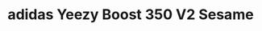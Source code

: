 ---
layout: post
title: "adidas Yeezy Boost 350 V2 Sesame"
img: "https://stockx.imgix.net/Adidas-Yeezy-Boost-350-V2-Sesame-Thumb.jpg?fit=fill&bg=FFFFFF&w=300&h=214&auto=format,compress&trim=color&q=90&dpr=2&updated_at=1541007855"
release: "# of Sales: 230 "
new: "False"
url: "adidas-yeezy-boost-350-v2-sesame"
sec0: "Similar Shoes"
name00: "Kobe 1 Black Mamba Collection Fade to Black" 
url00: "kobe-1-black-mamba-collection-fade-to-black"
img00: "Nike-Kobe-1-Fade-To-Black.jpg"
name01: "adidas Yeezy Boost 350 V2 Cream White Infant (I)" 
url01: "adidas-yeezy-boost-350-v2-cream-white-i"
img01: "Adidas-Yeezy-Boost-350-V2-Cream-White-Product.jpg"
name02: "adidas Yeezy Boost 350 V2 Cream/Triple White" 
url02: "adidas-yeezy-boost-350-v2-cream-white"
img02: "Adidas-Yeezy-Boost-350-V2-Cream-White-1-1.jpg"
name03: "Rick Owens Tech Runner White Leather" 
url03: "rick-owens-tech-runner-white-leather"
img03: "Adidas-Tech-Runner-Rick-Owens-White-Leather.jpg"
name04: "adidas NMD XR1 Footlocker Europe Triple White" 
url04: "adidas-nmd-xr1-footlocker-europe-triple-white"
img04: "Adidas-NMD-XR1-Footlocker-Europe-Triple-White.png"

sec2: "Higher Tops"
name20: "Jordan 5 Retro Stealth (GS)" 
url20: "jordan-5-retro-stealth-gs"
img20: "Air-Jordan-5-Retro-Stealth-Women.jpg"
name21: "Jordan XXX1 USA" 
url21: "jordan-xxx1-usa"
img21: "Air-Jordan-XXX1-USA.png"
name22: "Jordan 2 Retro Vashtie Kola Lavender (GS)" 
url22: "jordan-2-retro-vashtie-kola-lavender-gs"
img22: "Air-Jordan-2-Retro-Vashtie.jpg"
name23: "Kobe 1 Black Mamba Collection Fade to Black" 
url23: "kobe-1-black-mamba-collection-fade-to-black"
img23: "Nike-Kobe-1-Fade-To-Black.jpg"
name24: "Jordan Spiz'ike Varsity Red (2007)" 
url24: "jordan-spiz-ike-varsity-red-2007"
img24: "Air-Jordan-Spizike-Varsity-Red-2007.jpg"

sec3: "Lower Tops"
name30: "adidas Stan Smith Primeknit Footwear White" 
url30: "adidas-stan-smith-primeknit-footwear-white"
img30: "Adidas-Stan-Smith-Primeknit-Triple%20White.jpg"
name31: "Reebok Ventilator END Husky" 
url31: "reebok-ventilator-end-husky"
img31: "Reebok-Ventilator-END-Husky.jpg"
name32: "Vans Slip On Peanuts Snoopy" 
url32: "vans-slip-on-peanuts-snoopy"
img32: "Vans-Slip-On-Peanuts-Snoopy.png"
name33: "Vans Era Undercover White" 
url33: "vans-og-era-lx-undercover-white-black"
img33: "Vans-OG-Era-LX-Undercover-White-Black.png"
name34: "adidas NMD XR1 Footlocker Europe Triple White" 
url34: "adidas-nmd-xr1-footlocker-europe-triple-white"
img34: "Adidas-NMD-XR1-Footlocker-Europe-Triple-White.png"

sec4: "More Red"
name40: "adidas ZX Flux Adv X Wings and Horns Off White" 
url40: "adidas-zx-flux-adv-x-wings-and-horns-off-white"
img40: "Adidas-ZX-Flux-Adv-X-Wings-and-Horns-Off-White.png"
name41: "Jordan Why Not Zer0.1 Cotton Shot" 
url41: "air-jordan-why-not-zer0-1-cotton-shot"
img41: "Air-Jordan-Why-Not-Zer0-1-Cotton-Shot.png"
name42: "ASICS Gel-Lyte III Millionaires Row Red" 
url42: "asics-gel-lyte-iii-millionaires-row-red"
img42: "Asics-Gel-Lyte-III-Millionaires-Row-Red.jpg"
name43: "Air Max 1 Patch Sand" 
url43: "air-max-1-patch-sand"
img43: "Nike-Air-Max-1-Patch-Sand.jpg"
name44: "Palace Pro White Red Gold" 
url44: "palace-pro-white-red-gold"
img44: "Adidas-Palace-Pro-White-Red-Gold.jpg"

sec5: "More Blue"
name50: "Sandalboyz Slides Saint Honore Royal" 
url50: "sandalboyz-slides-saint-honore-royal"
img50: "Sandalboyz-Slides-Saint-Honore-Royal.png"
name51: "Air Force 1 Low Doernbecher" 
url51: "air-force-1-low-doernbecher"
img51: "Air-Force-1-Low-Doernbecher.jpg"
name52: "adidas Ultra Boost Uncaged Triple White (2016)" 
url52: "adidas-ultra-boost-uncaged-triple-white"
img52: "Adidas-Ultra-Boost-Uncaged-Triple-White-2016.jpg"
name53: "Jordan Hydro Slide Retro 5 Pinnacle Bronze" 
url53: "air-jordan-hydro-slide-retro-5-pinnacle-bronze"
img53: "Air-Jordan-Hydro-Slide-Retro-5-Pinnacle-Bronze.png"
name54: "adidas Ultra Boost Uncaged White Reflective" 
url54: "adidas-ultra-boost-uncaged-white-reflective"
img54: "Adidas-Ultra-Boost-Uncaged-White-Reflective.png"

sec1: "Matching Streetwear"
name10: "Bape Reflector Shark MA-1 Black" 
url10: "bape-reflector-shark-ma-1-black"
img10: "products/streetwear/Bape-Reflector-Shark-MA-1-Black-2.jpg"
name11: "Supreme WINDSTOPPER Zip Up Hooded Sweatshirt Navy" 
url11: "supreme-windstopper-zip-up-hooded-sweatshirt-navy"
img11: "products/streetwear/Supreme-WINDSTOPPER-Zip-Up-Hooded-Sweatshirt-Navy.jpg"
name12: "Supreme Decline Hooded Sweatshirt Black" 
url12: "supreme-decline-hooded-sweatshirt-black"
img12: "products/streetwear/Supreme-Decline-Hooded-Sweatshirt-Black.jpg"
name13: "Supreme Comme des Garcons SHIRT Sweater Black" 
url13: "supreme-comme-des-garcons-shirt-sweater-black"
img13: "products/streetwear/Supreme-Comme-des-Garcons-SHIRT-Sweater-Black.jpg"
name14: "Supreme Polartec Hooded Sweatshirt Navy" 
url14: "supreme-polartec-hooded-sweatshirt-navy"
img14: "products/streetwear/Supreme-Polartec-Hooded-Sweatshirt-Navy.jpg"

---
